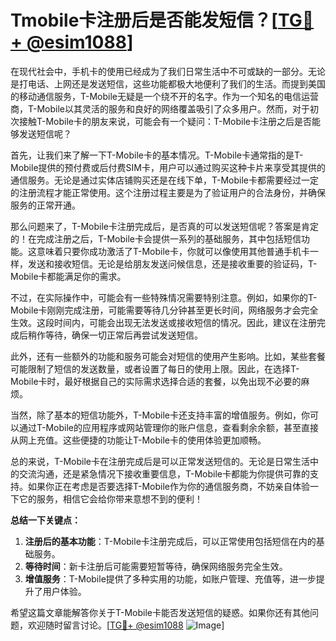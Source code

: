 # Tmobile卡注册后是否能发短信？[[TG💪+ @esim1088](https://t.me/s/esim1088)]

在现代社会中，手机卡的使用已经成为了我们日常生活中不可或缺的一部分。无论是打电话、上网还是发送短信，这些功能都极大地便利了我们的生活。而提到美国的移动通信服务，T-Mobile无疑是一个绕不开的名字。作为一个知名的电信运营商，T-Mobile以其灵活的服务和良好的网络覆盖吸引了众多用户。然而，对于初次接触T-Mobile卡的朋友来说，可能会有一个疑问：T-Mobile卡注册之后是否能够发送短信呢？

首先，让我们来了解一下T-Mobile卡的基本情况。T-Mobile卡通常指的是T-Mobile提供的预付费或后付费SIM卡，用户可以通过购买这种卡片来享受其提供的通信服务。无论是通过实体店铺购买还是在线下单，T-Mobile卡都需要经过一定的注册流程才能正常使用。这个注册过程主要是为了验证用户的合法身份，并确保服务的正常开通。

那么问题来了，T-Mobile卡注册完成后，是否真的可以发送短信呢？答案是肯定的！在完成注册之后，T-Mobile卡会提供一系列的基础服务，其中包括短信功能。这意味着只要你成功激活了T-Mobile卡，你就可以像使用其他普通手机卡一样，发送和接收短信。无论是给朋友发送问候信息，还是接收重要的验证码，T-Mobile卡都能满足你的需求。

不过，在实际操作中，可能会有一些特殊情况需要特别注意。例如，如果你的T-Mobile卡刚刚完成注册，可能需要等待几分钟甚至更长时间，网络服务才会完全生效。这段时间内，可能会出现无法发送或接收短信的情况。因此，建议在注册完成后稍作等待，确保一切正常后再尝试发送短信。

此外，还有一些额外的功能和服务可能会对短信的使用产生影响。比如，某些套餐可能限制了短信的发送数量，或者设置了每日的使用上限。因此，在选择T-Mobile卡时，最好根据自己的实际需求选择合适的套餐，以免出现不必要的麻烦。

当然，除了基本的短信功能外，T-Mobile卡还支持丰富的增值服务。例如，你可以通过T-Mobile的应用程序或网站管理你的账户信息，查看剩余余额，甚至直接从网上充值。这些便捷的功能让T-Mobile卡的使用体验更加顺畅。

总的来说，T-Mobile卡在注册完成后是可以正常发送短信的。无论是日常生活中的交流沟通，还是紧急情况下接收重要信息，T-Mobile卡都能为你提供可靠的支持。如果你正在考虑是否要选择T-Mobile作为你的通信服务商，不妨亲自体验一下它的服务，相信它会给你带来意想不到的便利！

**总结一下关键点：**

1. **注册后的基本功能**：T-Mobile卡注册完成后，可以正常使用包括短信在内的基础服务。
2. **等待时间**：新卡注册后可能需要短暂等待，确保网络服务完全生效。
3. **增值服务**：T-Mobile提供了多种实用的功能，如账户管理、充值等，进一步提升了用户体验。

希望这篇文章能解答你关于T-Mobile卡能否发送短信的疑惑。如果你还有其他问题，欢迎随时留言讨论。[[TG💪+ @esim1088](https://t.me/s/esim1088) ![Image](https://i.postimg.cc/4NQfJmqS/Snipaste-2025-05-13-00-14-12.png)]
